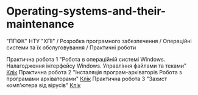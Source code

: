 # Operating-systems-and-their-maintenance
"ППФК" НТУ "ХПІ" / Розробка програмного забезпечення / Операційні системи та їх обслуговування / Практичні роботи

Практична робота 1 "Робота в операційній системі Windows. Налагодження інтерфейсу Windows. Управління файлами та теками" [Клік](https://sharemods.com/pkvyz776vwi2/Practical_work_1.docx.html)
Практична робота 2 "Інсталяція програм-архіваторів Робота з програмами архіваторами" [Клік](https://sharemods.com/p9xk5dk5wd0t/Practical_work_2.docx.html)
Практична робота 3 "Захист комп'ютера від вірусів" [Клік](https://sharemods.com/1b9rjfdhybmu/Practical_work_3.docx.html)

